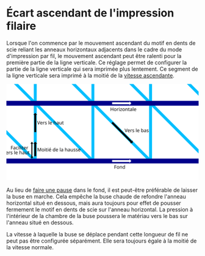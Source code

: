 Écart ascendant de l'impression filaire
===

Lorsque l'on commence par le mouvement ascendant du motif en dents de scie reliant les anneaux horizontaux adjacents dans le cadre du mode d'impression par fil, le mouvement ascendant peut être ralenti pour la première partie de la ligne verticale. Ce réglage permet de configurer la partie de la ligne verticale qui sera imprimée plus lentement. Ce segment de la ligne verticale sera imprimé à la moitié de la [vitesse ascendante](wireframe_printspeed_up.md).

![Où les différentes vitesses d'impression s'appliquent](../images/wireframe_printspeed_fr.svg)

Au lieu de [faire une pause](wireframe_bottom_delay.md) dans le fond, il est peut-être préférable de laisser la buse en marche. Cela empêche la buse chaude de refondre l'anneau horizontal situé en dessous, mais aura toujours pour effet de pousser fermement le motif en dents de scie sur l'anneau horizontal. La pression à l'intérieur de la chambre de la buse poussera le matériau vers le bas sur l'anneau situé en dessous.

La vitesse à laquelle la buse se déplace pendant cette longueur de fil ne peut pas être configurée séparément. Elle sera toujours égale à la moitié de la vitesse normale.
